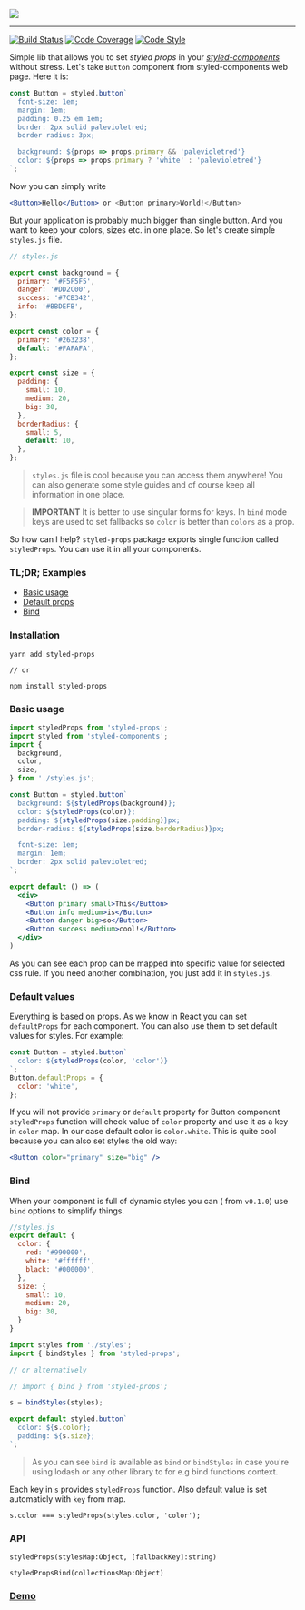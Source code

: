 ![](https://raw.githubusercontent.com/RafalFilipek/styled-props/master/logo.png)

---

[![Build Status](https://travis-ci.org/RafalFilipek/styled-props.svg?branch=master)](https://travis-ci.org/RafalFilipek/styled-props)
[![Code Coverage](https://img.shields.io/codecov/c/github/RafalFilipek/styled-props/master.svg)](https://codecov.io/gh/RafalFilipek/styled-props)
[![Code Style](https://img.shields.io/badge/codestyle-airbnb-brightgreen.svg)](https://github.com/airbnb/javascript)

Simple lib that allows you to set *styled props* in your [*styled-components*](https://styled-components.com) without stress. Let's take `Button` component from styled-components web page. Here it is:

```jsx
const Button = styled.button`
  font-size: 1em;
  margin: 1em;
  padding: 0.25 em 1em;
  border: 2px solid palevioletred;
  border radius: 3px;

  background: ${props => props.primary && 'palevioletred'}
  color: ${props => props.primary ? 'white' : 'palevioletred'}
`;
```

Now you can simply write

```jsx
<Button>Hello</Button> or <Button primary>World!</Button>
```

But your application is probably much bigger than single button. And you want to keep your colors, sizes etc. in one place. So let's create simple `styles.js` file.

```js
// styles.js

export const background = {
  primary: '#F5F5F5',
  danger: '#DD2C00',
  success: '#7CB342',
  info: '#BBDEFB',
};

export const color = {
  primary: '#263238',
  default: '#FAFAFA',
};

export const size = {
  padding: {
    small: 10,
    medium: 20,
    big: 30,
  },
  borderRadius: {
    small: 5,
    default: 10,
  },
};
```

> `styles.js` file is cool because you can access them anywhere! You can also generate some style guides and of course keep all information in one place.

> **IMPORTANT** It is better to use singular forms for keys. In `bind` mode keys are used to set fallbacks so `color` is better than `colors` as a prop.

So how can I help? `styled-props` package exports single function called `styledProps`. You can use it in all your components.

### TL;DR; Examples

 - [Basic usage](http://www.webpackbin.com/N1EKUqgvG)
 - [Default props](http://www.webpackbin.com/41b0R5lPf)
 - [Bind](http://www.webpackbin.com/VJsMMoePf)


### Installation

```
yarn add styled-props

// or

npm install styled-props
```

### Basic usage

```jsx
import styledProps from 'styled-props';
import styled from 'styled-components';
import {
  background,
  color,
  size,
} from './styles.js';

const Button = styled.button`
  background: ${styledProps(background)};
  color: ${styledProps(color)};
  padding: ${styledProps(size.padding)}px;
  border-radius: ${styledProps(size.borderRadius)}px;

  font-size: 1em;
  margin: 1em;
  border: 2px solid palevioletred;
`;

export default () => (
  <div>
    <Button primary small>This</Button>
    <Button info medium>is</Button>
    <Button danger big>so</Button>
    <Button success medium>cool!</Button>
  </div>
)
```

As you can see each prop can be mapped into specific value for selected css rule. If you need another combination, you just add it in `styles.js`.

### Default values

Everything is based on props. As we know in React you can set `defaultProps` for each component. You can also use them to set default values for styles. For example:

```jsx
const Button = styled.button`
  color: ${styledProps(color, 'color')}
`;
Button.defaultProps = {
  color: 'white',
};
```

If you will not provide `primary` or `default` property for Button component `styledProps` function will check value of `color` property and use it as a key in `color` map. In our case default color is `color.white`. This is quite cool because you can also set styles the old way:

```jsx
<Button color="primary" size="big" />
```

### Bind

When your component is full of dynamic styles you can ( from `v0.1.0`) use `bind` options to simplify things.

```js
//styles.js
export default {
  color: {
    red: '#990000',
    white: '#ffffff',
    black: '#000000',
  },
  size: {
    small: 10,
    medium: 20,
    big: 30,
  }
}
```

```jsx
import styles from './styles';
import { bindStyles } from 'styled-props';

// or alternatively

// import { bind } from 'styled-props';

s = bindStyles(styles);

export default styled.button`
  color: ${s.color};
  padding: ${s.size};
`;
```

> As you can see `bind` is available as `bind` or `bindStyles` in case you're using lodash or any other library to for e.g bind functions context.

Each key in `s` provides `styledProps` function. Also default value is set automaticly with `key` from map.

```
s.color === styledProps(styles.color, 'color');
```

### API

```
styledProps(stylesMap:Object, [fallbackKey]:string)

styledPropsBind(collectionsMap:Object)
```

### [Demo](http://www.webpackbin.com/NkSd_zRBM)
